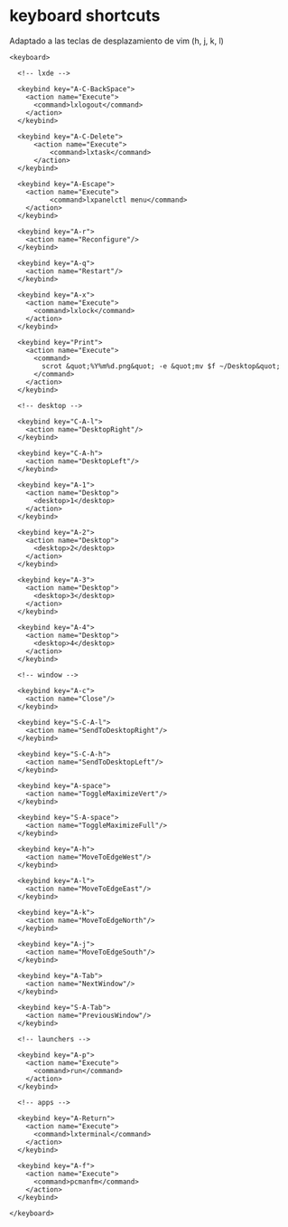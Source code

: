 # keyboard shortcuts

Adaptado a las teclas de desplazamiento de vim (h, j, k, l)

    <keyboard>

      <!-- lxde -->

      <keybind key="A-C-BackSpace">
        <action name="Execute">
          <command>lxlogout</command>
        </action>
      </keybind>

      <keybind key="A-C-Delete">
          <action name="Execute">
              <command>lxtask</command>
          </action>
      </keybind>

      <keybind key="A-Escape">
        <action name="Execute">
              <command>lxpanelctl menu</command>
        </action>
      </keybind>

      <keybind key="A-r">
        <action name="Reconfigure"/>
      </keybind>

      <keybind key="A-q">
        <action name="Restart"/>
      </keybind>

      <keybind key="A-x">
        <action name="Execute">
          <command>lxlock</command>
        </action>
      </keybind>

      <keybind key="Print">
        <action name="Execute">
          <command>
            scrot &quot;%Y%m%d.png&quot; -e &quot;mv $f ~/Desktop&quot;
          </command>
        </action>
      </keybind>

      <!-- desktop -->

      <keybind key="C-A-l">
        <action name="DesktopRight"/>
      </keybind>

      <keybind key="C-A-h">
        <action name="DesktopLeft"/>
      </keybind>

      <keybind key="A-1">
        <action name="Desktop">
          <desktop>1</desktop>
        </action>
      </keybind>

      <keybind key="A-2">
        <action name="Desktop">
          <desktop>2</desktop>
        </action>
      </keybind>

      <keybind key="A-3">
        <action name="Desktop">
          <desktop>3</desktop>
        </action>
      </keybind>

      <keybind key="A-4">
        <action name="Desktop">
          <desktop>4</desktop>
        </action>
      </keybind>

      <!-- window -->

      <keybind key="A-c">
        <action name="Close"/>
      </keybind>

      <keybind key="S-C-A-l">
        <action name="SendToDesktopRight"/>
      </keybind>

      <keybind key="S-C-A-h">
        <action name="SendToDesktopLeft"/>
      </keybind>

      <keybind key="A-space">
        <action name="ToggleMaximizeVert"/>
      </keybind>

      <keybind key="S-A-space">
        <action name="ToggleMaximizeFull"/>
      </keybind>

      <keybind key="A-h">
        <action name="MoveToEdgeWest"/>
      </keybind>

      <keybind key="A-l">
        <action name="MoveToEdgeEast"/>
      </keybind>

      <keybind key="A-k">
        <action name="MoveToEdgeNorth"/>
      </keybind>

      <keybind key="A-j">
        <action name="MoveToEdgeSouth"/>
      </keybind>

      <keybind key="A-Tab">
        <action name="NextWindow"/>
      </keybind>

      <keybind key="S-A-Tab">
        <action name="PreviousWindow"/>
      </keybind>

      <!-- launchers -->

      <keybind key="A-p">
        <action name="Execute">
          <command>run</command>
        </action>
      </keybind>

      <!-- apps -->

      <keybind key="A-Return">
        <action name="Execute">
          <command>lxterminal</command>
        </action>
      </keybind>

      <keybind key="A-f">
        <action name="Execute">
          <command>pcmanfm</command>
        </action>
      </keybind>

    </keyboard>
